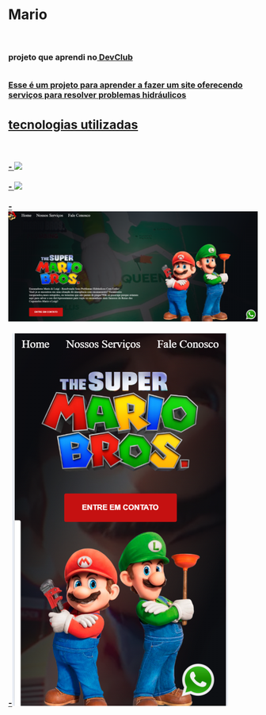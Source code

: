 <h1>Mario</h1>
<br>
<h3>projeto que aprendi no<a href="https//rodolfomori.com.br/devclub"> DevClub</a</h3>
<br>
<br>
<p>Esse é um projeto para aprender a fazer um site oferecendo serviços para resolver problemas hidráulicos </p>
<h2>tecnologias utilizadas</h2>
<br>
<br>
- <img src="https://img.shields.io/badge/HTML5-E34F26?style=for-the-badge&logo=html5&logoColor=white">
<br>
<br>
- <img src="https://img.shields.io/badge/CSS3-1572B6?style=for-the-badge&logo=css3&logoColor=white">
<br>
<br>
- <img src="https://github.com/luchs8/mario/blob/main/img/desktop.png" />
<br>
<br>
-<img src="https://github.com/luchs8/mario/blob/main/img/mario.mobile.png"/>
